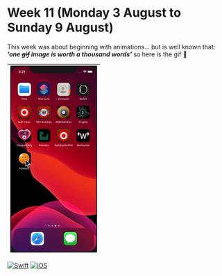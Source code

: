 # Week 11 (Monday 3 August to Sunday 9 August)

This week was about beginning with animations... but is well known that: ___**'one ~~gif~~ image  is worth a thousand words'**___ so
here is the gif 🥳  


| ![gif](https://github.com/AlbertoTalavan/TS_RWbootcamp_2020/blob/master/Week11/Assets/AppPresentation.gif "gif") |
| --- |

[![Swift](https://img.shields.io/badge/Swift-5.0-orange.svg?longCache=true&style=flat&logo=swift)](https://www.swift.org)
[![iOS](https://img.shields.io/badge/iOS-13.0+-lightgrey.svg?longCache=true&?style=plastic&logo=apple)](https://developer.apple.com/ios/)

 
